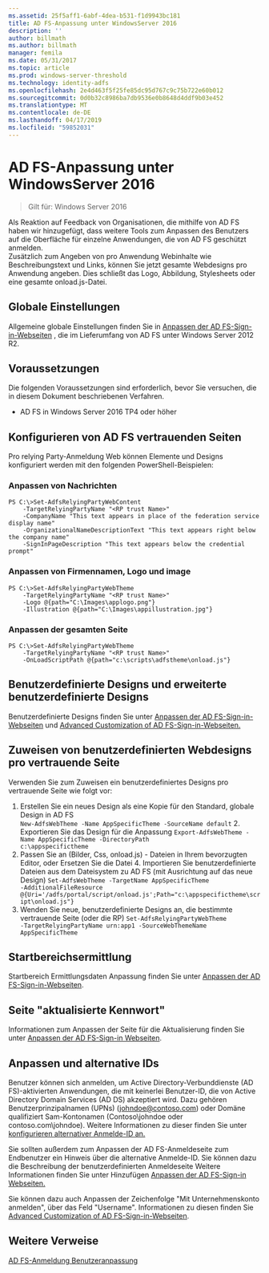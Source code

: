 ```yaml
---
ms.assetid: 25f5aff1-6abf-4dea-b531-f1d9943bc181
title: AD FS-Anpassung unter WindowsServer 2016
description: ''
author: billmath
ms.author: billmath
manager: femila
ms.date: 05/31/2017
ms.topic: article
ms.prod: windows-server-threshold
ms.technology: identity-adfs
ms.openlocfilehash: 2e4d463f5f25fe85dc95d767c9c75b722e60b012
ms.sourcegitcommit: 0d0b32c8986ba7db9536e0b8648d4ddf9b03e452
ms.translationtype: MT
ms.contentlocale: de-DE
ms.lasthandoff: 04/17/2019
ms.locfileid: "59852031"
---
```

# <a name="ad-fs-customization-in-windows-server-2016"></a>AD FS-Anpassung unter WindowsServer 2016

>Gilt für: Windows Server 2016

Als Reaktion auf Feedback von Organisationen, die mithilfe von AD FS haben wir hinzugefügt, dass weitere Tools zum Anpassen des Benutzers auf die Oberfläche für einzelne Anwendungen, die von AD FS geschützt anmelden.  
Zusätzlich zum Angeben von pro Anwendung Webinhalte wie Beschreibungstext und Links, können Sie jetzt gesamte Webdesigns pro Anwendung angeben.  Dies schließt das Logo, Abbildung, Stylesheets oder eine gesamte onload.js-Datei.  
  
## <a name="global-settings"></a>Globale Einstellungen    
Allgemeine globale Einstellungen finden Sie in [Anpassen der AD FS-Sign-in-Webseiten](https://technet.microsoft.com/library/dn280950.aspx) , die im Lieferumfang von AD FS unter Windows Server 2012 R2.  
  
## <a name="pre-requisites"></a>Voraussetzungen  
Die folgenden Voraussetzungen sind erforderlich, bevor Sie versuchen, die in diesem Dokument beschriebenen Verfahren.  
  
-   AD FS in Windows Server 2016 TP4 oder höher  
  
## <a name="configure-ad-fs-relying-parties"></a>Konfigurieren von AD FS vertrauenden Seiten  
Pro relying Party-Anmeldung Web können Elemente und Designs konfiguriert werden mit den folgenden PowerShell-Beispielen:  
  
### <a name="customize-messages"></a>Anpassen von Nachrichten  
  
```  
PS C:\>Set-AdfsRelyingPartyWebContent  
    -TargetRelyingPartyName "<RP trust Name>"  
    -CompanyName "This text appears in place of the federation service display name"  
    -OrganizationalNameDescriptionText "This text appears right below the company name"  
    -SignInPageDescription "This text appears below the credential prompt"  
```  
  
### <a name="customize-company-name-logo-and-image"></a>Anpassen von Firmennamen, Logo und image  
  
```  
PS C:\>Set-AdfsRelyingPartyWebTheme  
    -TargetRelyingPartyName "<RP trust Name>"  
    -Logo @{path="C:\Images\applogo.png"}  
    -Illustration @{path="C:\Images\appillustration.jpg"}  
```  
  
### <a name="customize-entire-page"></a>Anpassen der gesamten Seite  
  
```  
PS C:\>Set-AdfsRelyingPartyWebTheme  
    -TargetRelyingPartyName "<RP trust Name>"  
    -OnLoadScriptPath @{path="c:\scripts\adfstheme\onload.js"}  
```  
  
## <a name="custom-themes-and-advanced-custom-themes"></a>Benutzerdefinierte Designs und erweiterte benutzerdefinierte Designs  
  
Benutzerdefinierte Designs finden Sie unter [Anpassen der AD FS-Sign-in-Webseiten](https://technet.microsoft.com/library/dn280950.aspx) und [Advanced Customization of AD FS-Sign-in-Webseiten.](https://technet.microsoft.com/library/dn636121.aspx)  
  
## <a name="assigning-custom-web-themes-per-rp"></a>Zuweisen von benutzerdefinierten Webdesigns pro vertrauende Seite  
  
Verwenden Sie zum Zuweisen ein benutzerdefiniertes Designs pro vertrauende Seite wie folgt vor:  
  
1. Erstellen Sie ein neues Design als eine Kopie für den Standard, globale Design in AD FS  
<code>New-AdfsWebTheme -Name AppSpecificTheme -SourceName default</code> 2.  Exportieren Sie das Design für die Anpassung <code>Export-AdfsWebTheme -Name AppSpecificTheme -DirectoryPath c:\appspecifictheme</code>  
3. Passen Sie an (Bilder, Css, onload.js) - Dateien in Ihrem bevorzugten Editor, oder Ersetzen Sie die Datei 4. Importieren Sie benutzerdefinierte Dateien aus dem Dateisystem zu AD FS (mit Ausrichtung auf das neue Design) <code>Set-AdfsWebTheme -TargetName AppSpecificTheme -AdditionalFileResource @{Uri='/adfs/portal/script/onload.js';Path="c:\appspecifictheme\script\onload.js"}</code>  
5. Wenden Sie neue, benutzerdefinierte Designs an, die bestimmte vertrauende Seite (oder die RP) <code>Set-AdfsRelyingPartyWebTheme -TargetRelyingPartyName urn:app1 -SourceWebThemeName AppSpecificTheme</code>  
  
## <a name="home-realm-discovery"></a>Startbereichsermittlung  
Startbereich Ermittlungsdaten Anpassung finden Sie unter [Anpassen der AD FS-Sign-in-Webseiten](https://technet.microsoft.com/library/dn280950.aspx).  
  
## <a name="updated-password-page"></a>Seite "aktualisierte Kennwort"  
Informationen zum Anpassen der Seite für die Aktualisierung finden Sie unter [Anpassen der AD FS-Sign-in Webseiten](https://technet.microsoft.com/library/dn280950.aspx).  
  
## <a name="customizing-and-alternate-ids"></a>Anpassen und alternative IDs  
Benutzer können sich anmelden, um Active Directory-Verbunddienste (AD FS)-aktivierten Anwendungen, die mit keinerlei Benutzer-ID, die von Active Directory Domain Services (AD DS) akzeptiert wird. Dazu gehören Benutzerprinzipalnamen (UPNs) (johndoe@contoso.com) oder Domäne qualifiziert Sam-Kontonamen (Contoso\johndoe oder contoso.com\johndoe).  Weitere Informationen zu dieser finden Sie unter [konfigurieren alternativer Anmelde-ID an.](Configuring-Alternate-Login-ID.md)  
  
Sie sollten außerdem zum Anpassen der AD FS-Anmeldeseite zum Endbenutzer ein Hinweis über die alternative Anmelde-ID. Sie können dazu die Beschreibung der benutzerdefinierten Anmeldeseite Weitere Informationen finden Sie unter Hinzufügen [Anpassen der AD FS-Sign-in Webseiten.](https://technet.microsoft.com/library/dn280950.aspx)   
  
Sie können dazu auch Anpassen der Zeichenfolge "Mit Unternehmenskonto anmelden", über das Feld "Username".  Informationen zu diesen finden Sie [Advanced Customization of AD FS-Sign-in-Webseiten](https://technet.microsoft.com/library/dn636121.aspx).  

## <a name="additional-references"></a>Weitere Verweise 
[AD FS-Anmeldung Benutzeranpassung](AD-FS-user-sign-in-customization.md)  
